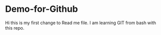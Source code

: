 # Demo-for-Github
Hi this is my first change to Read me file. I am learning GIT from bash with this repo.